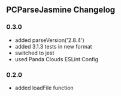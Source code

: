 ## PCParseJasmine Changelog

### 0.3.0

- added parseVersion('2.8.4')
- added 3.1.3 tests in new format
- switched to jest
- used Panda Clouds ESLint Config

### 0.2.0

- added loadFile function 